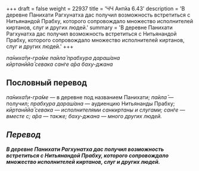 +++
draft = false
weight = 22937
title = 'ЧЧ Антйа 6.43'
description = 'В деревне Панихати Рагхунатха дас получил возможность встретиться с Нитьянандой Прабху, которого сопровождало множество исполнителей киртанов, слуг и других людей.'
summary = 'В деревне Панихати Рагхунатха дас получил возможность встретиться с Нитьянандой Прабху, которого сопровождало множество исполнителей киртанов, слуг и других людей.'
+++

_па̄ниха̄т̣и-гра̄ме па̄ила̄ прабхура дараш́ана  
кӣртанӣйа̄ севака сан̇ге а̄ра баху-джана_

## Пословный перевод

_па̄ниха̄т̣и_\-_гра̄ме_ — в деревне под названием Панихати; _па̄ила̄_ — получил; _прабхура_ _дараш́ана_ — аудиенцию Нитьянанды Прабху; _кӣртанӣйа̄</em>_ _<em>севака_ — исполнителями _санкиртаны_ и слугами; _сан̇ге_ — вместе с; _а̄ра_ — также; _баху_\-_джана_ — много других людей.

## Перевод

**В деревне Панихати Рагхунатха дас получил возможность встретиться с Нитьянандой Прабху, которого сопровождало множество исполнителей киртанов, слуг и других людей.**
